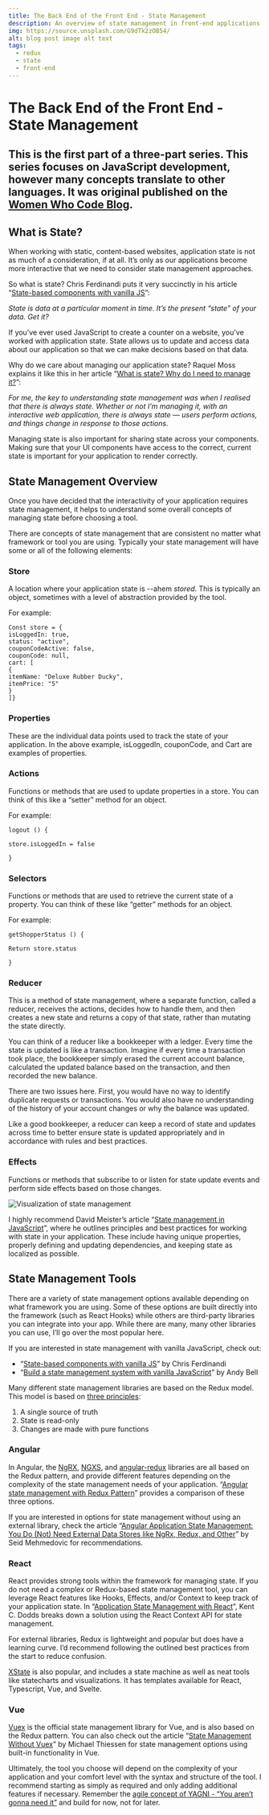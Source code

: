 ```yaml
---
title: The Back End of the Front End - State Management
description: An overview of state management in front-end applications
img: https://source.unsplash.com/G9dTk2zOB54/
alt: blog post image alt text
tags:
  - redux
  - state
  - front-end
---
```


# The Back End of the Front End - State Management

## This is the first part of a three-part series. This series focuses on JavaScript development, however many concepts translate to other languages. It was original published on the [Women Who Code Blog](https://www.womenwhocode.com/blog/the-back-end-of-the-front-end-state-part-1).

## What is State?

When working with static, content-based websites, application state is not as much of a consideration, if at all. It’s only as our applications become more interactive that we need to consider state management approaches.

So what is state? Chris Ferdinandi puts it very succinctly in his article “[State-based components with vanilla JS](https://gomakethings.com/state-based-components-with-vanilla-js/)”:

_State is data at a particular moment in time. It’s the present “state” of your data. Get it?_

If you’ve ever used JavaScript to create a counter on a website, you’ve worked with application state. State allows us to update and access data about our application so that we can make decisions based on that data.

Why do we care about managing our application state? Raquel Moss explains it like this in her article “[What is state? Why do I need to manage it?](https://egghead.io/articles/what-is-state-why-do-i-need-to-manage-it)”:

_For me, the key to understanding state management was when I realised that there is always state. Whether or not I’m managing it, with an interactive web application, there is always state — users perform actions, and things change in response to those actions._

Managing state is also important for sharing state across your components. Making sure that your UI components have access to the correct, current state is important for your application to render correctly.

## State Management Overview

Once you have decided that the interactivity of your application requires state management, it helps to understand some overall concepts of managing state before choosing a tool.

There are concepts of state management that are consistent no matter what framework or tool you are using. Typically your state management will have some or all of the following elements:

### Store

A location where your application state is --ahem _*stored*_. This is typically an object, sometimes with a level of abstraction provided by the tool.

For example:

```
Const store = {
isLoggedIn: true,
status: "active",
couponCodeActive: false,
couponCode: null,
cart: [
{
itemName: "Deluxe Rubber Ducky",
itemPrice: "5"
}
]}
```

### Properties

These are the individual data points used to track the state of your application. In the above example, isLoggedIn, couponCode, and Cart are examples of properties.

### Actions

Functions or methods that are used to update properties in a store. You can think of this like a “setter” method for an object.

For example:

```
logout () {

store.isLoggedIn = false

}
```

### Selectors

Functions or methods that are used to retrieve the current state of a property. You can think of these like “getter” methods for an object.

For example:

```
getShopperStatus () {

Return store.status

}
```

### Reducer

This is a method of state management, where a separate function, called a reducer, receives the actions, decides how to handle them, and then creates a new state and returns a copy of that state, rather than mutating the state directly.

You can think of a reducer like a bookkeeper with a ledger. Every time the state is updated is like a transaction. Imagine if every time a transaction took place, the bookkeeper simply erased the current account balance, calculated the updated balance based on the transaction, and then recorded the new balance.

There are two issues here. First, you would have no way to identify duplicate requests or transactions. You would also have no understanding of the history of your account changes or why the balance was updated.

Like a good bookkeeper, a reducer can keep a record of state and updates across time to better ensure state is updated appropriately and in accordance with rules and best practices.

### Effects

Functions or methods that subscribe to or listen for state update events and perform side effects based on those changes.

![Visualization of state management](https://raw.githubusercontent.com/ceceliacreates/ceceliacreates-nuxt/main/assets/images/state-management.png)

I highly recommend David Meister’s article “[State management in JavaScript](https://codeburst.io/state-management-in-javascript-15d0d98837e1)”, where he outlines principles and best practices for working with state in your application. These include having unique properties, properly defining and updating dependencies, and keeping state as localized as possible.

## State Management Tools

There are a variety of state management options available depending on what framework you are using. Some of these options are built directly into the framework (such as React Hooks) while others are third-party libraries you can integrate into your app. While there are many, many other libraries you can use, I’ll go over the most popular here.

If you are interested in state management with vanilla JavaScript, check out:

- “[State-based components with vanilla JS](https://gomakethings.com/state-based-components-with-vanilla-js/)” by Chris Ferdinandi
- “[Build a state management system with vanilla JavaScript](https://css-tricks.com/build-a-state-management-system-with-vanilla-javascript/)” by Andy Bell

Many different state management libraries are based on the Redux model. This model is based on [three principles](https://redux.js.org/introduction/three-principles):

1. A single source of truth
2. State is read-only
3. Changes are made with pure functions

### Angular

In Angular, the [NgRX](https://ngrx.io/), [NGXS](https://www.ngxs.io/), and [angular-redux](https://angular-redux.github.io/store/) libraries are all based on the Redux pattern, and provide different features depending on the complexity of the state management needs of your application. “[Angular state management with Redux Pattern](https://tsh.io/blog/angular-state-management-with-redux-pattern/)” provides a comparison of these three options.

If you are interested in options for state management without using an external library, check the article “[Angular Application State Management: You Do (Not) Need External Data Stores like NgRx, Redux, and Other](https://www.maestralsolutions.com/angular-application-state-management-you-do-not-need-external-data-stores/)” by Seid Mehmedovic for recommendations.

### React

React provides strong tools within the framework for managing state. If you do not need a complex or Redux-based state management tool, you can leverage React features like Hooks, Effects, and/or Context to keep track of your application state. In “[Application State Management with React](https://kentcdodds.com/blog/application-state-management-with-react)”, Kent C. Dodds breaks down a solution using the React Context API for state management.

For external libraries, Redux is lightweight and popular but does have a learning curve. I’d recommend following the outlined best practices from the start to reduce confusion.

[XState](https://xstate.js.org/docs/) is also popular, and includes a state machine as well as neat tools like statecharts and visualizations. It has templates available for React, Typescript, Vue, and Svelte.

### Vue

[Vuex](https://vuex.vuejs.org/) is the official state management library for Vue, and is also based on the Redux pattern. You can also check out the article “[State Management Without Vuex](https://michaelnthiessen.com/state-management-without-vuex/)” by Michael Thiessen for state management options using built-in functionality in Vue.

Ultimately, the tool you choose will depend on the complexity of your application and your comfort level with the syntax and structure of the tool. I recommend starting as simply as required and only adding additional features if necessary. Remember the [agile concept of YAGNI - “You aren’t gonna need it”](https://www.martinfowler.com/bliki/Yagni.html) and build for now, not for later.
